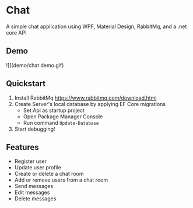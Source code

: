 # Chat
A simple chat application using WPF, Material Design, RabbitMq, and a .net core API

## Demo
![](demo/chat demo.gif)

## Quickstart
1. Install RabbitMq https://www.rabbitmq.com/download.html
2. Create Server's local database by applying EF Core migrations
   - Set Api as startup project
   - Open Package Manager Console
   - Run command `Update-Database`
3. Start debugging!

## Features
- Register user
- Update user profile
- Create or delete a chat room
- Add or remove users from a chat room
- Send messages
- Edit messages
- Delete messages